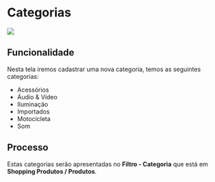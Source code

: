 # Categorias

![](http://developers.connectparts.com.br/imagens/cat01.png)

## Funcionalidade

Nesta tela iremos cadastrar uma nova categoria, temos as seguintes categorias:

* Acessórios
* Áudio & Vídeo
* Iluminação
* Importados
* Motocicleta
* Som

## Processo

Estas categorias serão apresentadas no **Filtro - Categoria** que está em **Shopping Produtos / Produtos**.
